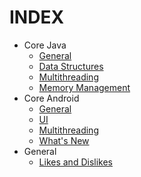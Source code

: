 # INDEX

* Core Java
    * [General](java/general.md)
    * [Data Structures](java/ds.md)
    * [Multithreading](java/multithreading.md)
    * [Memory Management](java/memory.md)
* Core Android
    * [General](android/general.md)
    * [UI](android/ui.md)
    * [Multithreading](android/multithreading.md)
    * [What's New](android/new.md)
* General
    * [Likes and Dislikes](general/likes_dislikes.md)
